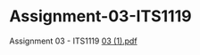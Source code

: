 # Assignment-03-ITS1119
 Assignment 03 - ITS1119
[03 (1).pdf](https://github.com/user-attachments/files/16803652/03.1.pdf)
